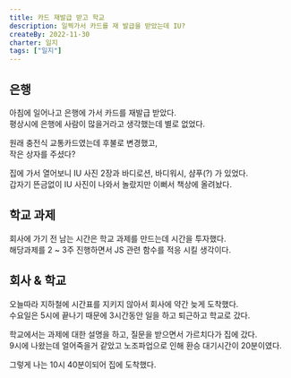 ```yaml
---
title: 카드 재발급 받고 학교
description: 일찍가서 카드를 재 발급을 받았는데 IU?
createBy: 2022-11-30
charter: 일지
tags: ["일지"]
---
```


## 은행

아침에 일어나고 은행에 가서 카드를 재발급 받았다.  
평상시에 은행에 사람이 많을거라고 생각했는데 별로 없었다.

원래 충전식 교통카드였는데 후불로 변경했고,  
작은 상자를 주셨다?

집에 가서 열어보니 IU 사진 2장과 바디로션, 바디워시, 샴푸(?) 가 있었다.  
갑자기 뜬금없이 IU 사진이 나와서 놀랐지만 이뻐서 책상에 올려놨다.

## 학교 과제

회사에 가기 전 남는 시간은 학교 과제를 만드는데 시간을 투자했다.  
해당과제를 2 ~ 3주 진행하면서 JS 관련 함수를 적응 시킬 생각이다.

## 회사 & 학교

오늘따라 지하철에 시간표를 지키지 않아서 회사에 약간 늦게 도착했다.  
수요일은 5시에 끝나기 때문에 3시간동안 일을 하고 퇴근하고 학교로 갔다.

학교에서는 과제에 대한 설명을 하고, 질문을 받으면서 가르치다가 집에 갔다.  
9시에 나왔는데 얼어죽을거 같았고 노조파업으로 인해 환승 대기시간이 20분이였다.

그렇게 나는 10시 40분이되어 집에 도착했다.
